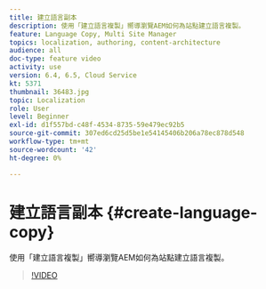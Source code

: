 ```yaml
---
title: 建立語言副本
description: 使用「建立語言複製」嚮導瀏覽AEM如何為站點建立語言複製。
feature: Language Copy, Multi Site Manager
topics: localization, authoring, content-architecture
audience: all
doc-type: feature video
activity: use
version: 6.4, 6.5, Cloud Service
kt: 5371
thumbnail: 36483.jpg
topic: Localization
role: User
level: Beginner
exl-id: d1f557bd-c48f-4534-8735-59e479ec92b5
source-git-commit: 307ed6cd25d5be1e54145406b206a78ec878d548
workflow-type: tm+mt
source-wordcount: '42'
ht-degree: 0%

---
```


# 建立語言副本 {#create-language-copy}

使用「建立語言複製」嚮導瀏覽AEM如何為站點建立語言複製。

>[!VIDEO](https://video.tv.adobe.com/v/36483?quality=12&learn=on)

